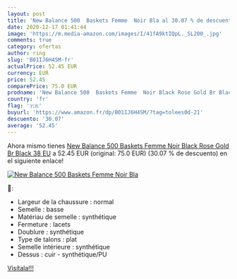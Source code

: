 ```yaml
---
layout: post
title: 'New Balance 500  Baskets Femme  Noir Bla al 30.07 % de descuento'
date: 2020-12-17 01:41:44
image: 'https://m.media-amazon.com/images/I/41fA9ktIQpL._SL200_.jpg'
comments: true
category: ofertas
author: ring
slug: 'B01IJ6H4SM-fr'
actualPrice: 52.45 EUR
currency: EUR
price: 52.45
comparePrice: 75.0 EUR
prodname: 'New Balance 500  Baskets Femme  Noir Black Rose Gold Br Black  38 EU'
country: 'fr'
flag: '🇫🇷'
buyurl: 'https://www.amazon.fr/dp/B01IJ6H4SM/?tag=tolees0d-21'
descuento: '30.07'
average: '52.45'
---
```


Ahora mismo tienes [New Balance 500  Baskets Femme  Noir Black Rose Gold Br Black  38 EU](https://www.amazon.fr/dp/B01IJ6H4SM/?tag=tolees0d-21) a 52.45 EUR (original: 75.0 EUR) (30.07 %  de descuento) en el siguiente enlace!

[![New Balance 500  Baskets Femme  Noir Bla](https://m.media-amazon.com/images/I/41fA9ktIQpL._SL200_.jpg)](https://www.amazon.fr/dp/B01IJ6H4SM/?tag=tolees0d-21)

🔎:

- Largeur de la chaussure : normal
- Semelle : basse
- Matériau de semelle : synthétique
- Fermeture : lacets
- Doublure : synthétique
- Type de talons : plat
- Semelle intérieure : synthétique
- Dessus : cuir - synthétique/PU

[Visítala!!!](https://www.amazon.fr/dp/B01IJ6H4SM/?tag=tolees0d-21)
